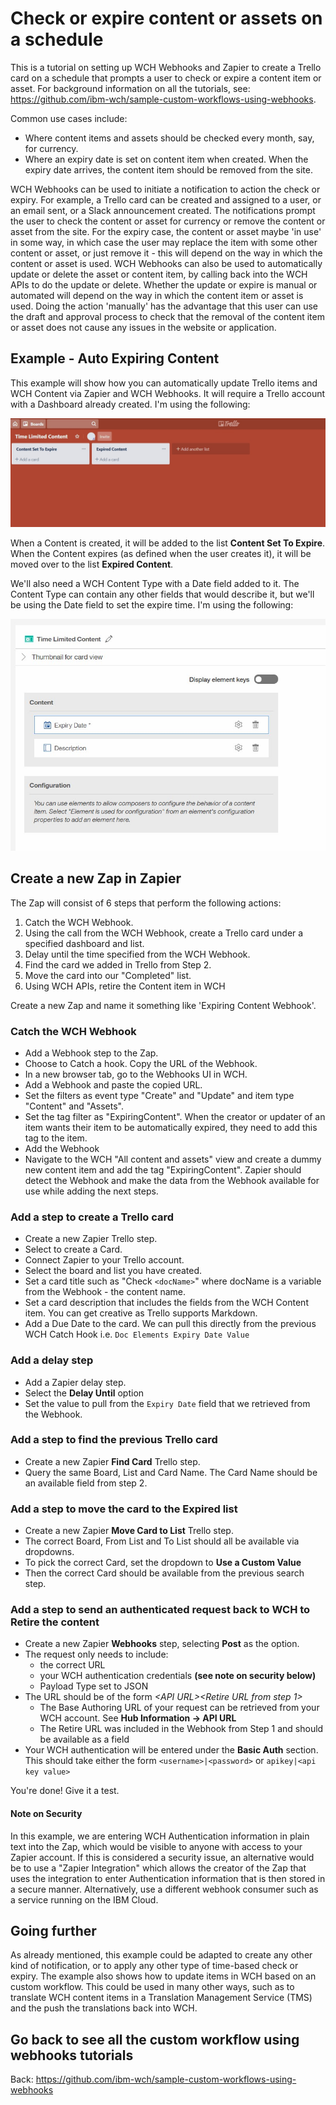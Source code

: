 # Check or expire content or assets on a schedule

This is a tutorial on setting up WCH Webhooks and Zapier to create a Trello card on a schedule that prompts a user to check or expire a content item or asset. For background information on all the tutorials, see: https://github.com/ibm-wch/sample-custom-workflows-using-webhooks.

Common use cases include:
- Where content items and assets should be checked every month, say, for currency.
- Where an expiry date is set on content item when created. When the expiry date arrives, the content item should be removed from the site.

WCH Webhooks can be used to initiate a notification to action the check or expiry. For example, a Trello card can be created and assigned to a user, or an email sent, or a Slack announcement created. The notifications prompt the user to check the content or asset for currency or remove the content or asset from the site. For the expiry case, the content or asset maybe 'in use' in some way, in which case the user may replace the item with some other content or asset, or just remove it - this will depend on the way in which the content or asset is used. WCH Webhooks can also be used to automatically update or delete the asset or content item, by calling back into the WCH APIs to do the update or delete. Whether the update or expire is manual or automated will depend on the way in which the content item or asset is used. Doing the action 'manually' has the advantage that this user can use the draft and approval process to check that the removal of the content item or asset does not cause any issues in the website or application. 

## Example - Auto Expiring Content

This example will show how you can automatically update Trello items and WCH Content via Zapier and WCH Webhooks. It will require a Trello account with a Dashboard already created. I'm using the following:

![Trello Dashboard](/images/trelloDashboard.jpg)

When a Content is created, it will be added to the list **Content Set To Expire**. When the Content expires (as defined when the user creates it), it will be moved over to the list **Expired Content**. 

We'll also need a WCH Content Type with a Date field added to it. The Content Type can contain any other fields that would describe it, but we'll be using the Date field to set the expire time. I'm using the following:

![WCH Content Type](/images/TimeLimitedContent.jpg)

## Create a new Zap in Zapier

The Zap will consist of 6 steps that perform the following actions:
1. Catch the WCH Webhook. 
1. Using the call from the WCH Webhook, create a Trello card under a specified dashboard and list.
1. Delay until the time specified from the WCH Webhook.
1. Find the card we added in Trello from Step 2.
1. Move the card into our "Completed" list.
1. Using WCH APIs, retire the Content item in WCH


Create a new Zap and name it something like 'Expiring Content Webhook'.

### Catch the WCH Webhook

- Add a Webhook step to the Zap.
- Choose to Catch a hook. Copy the URL of the Webhook.
- In a new browser tab, go to the Webhooks UI in WCH. 
- Add a Webhook and paste the copied URL.
- Set the filters as event type "Create" and "Update" and item type "Content" and "Assets".
- Set the tag filter as "ExpiringContent". When the creator or updater of an item wants their item to be automatically expired, they need to add this tag to the item. 
- Add the Webhook
- Navigate to the WCH "All content and assets" view and create a dummy new content item and add the tag "ExpiringContent". Zapier should detect the Webhook and make the data from the Webhook available for use while adding the next steps. 

### Add a step to create a Trello card

- Create a new Zapier Trello step. 
- Select to create a Card.
- Connect Zapier to your Trello account. 
- Select the board and list you have created.
- Set a card title such as "Check `<docName>`" where docName is a variable from the Webhook - the content name.
- Set a card description that includes the fields from the WCH Content item. You can get creative as Trello supports Markdown.
- Add a Due Date to the card. We can pull this directly from the previous WCH Catch Hook i.e.  `Doc Elements Expiry Date Value`

### Add a delay step

- Add a Zapier delay step.
- Select the **Delay Until** option
- Set the value to pull from the `Expiry Date` field that we retrieved from the Webhook.

### Add a step to find the previous Trello card

- Create a new Zapier **Find Card** Trello step.
- Query the same Board, List and Card Name. The Card Name should be an available field from step 2. 

### Add a step to move the card to the Expired list

- Create a new Zapier **Move Card to List** Trello step.
- The correct Board, From List and To List should all be available via dropdowns. 
- To pick the correct Card, set the dropdown to **Use a Custom Value**
- Then the correct Card should be available from the previous search step. 

### Add a step to send an authenticated request back to WCH to Retire the content

- Create a new Zapier **Webhooks** step, selecting **Post** as the option. 
- The request only needs to include:
  - the correct URL
  - your WCH authentication credentials **(see note on security below)**
  - Payload Type set to JSON
- The URL should be of the form *\<API URL\>\<Retire URL from step 1\>*
  - The Base Authoring URL of your request can be retrieved from your WCH account. See **Hub Information -> API URL**
  - The Retire URL was included in the Webhook from Step 1 and should be available as a field
- Your WCH authentication will be entered under the **Basic Auth** section. This should take either the form `<username>|<password>` or `apikey|<api key value>`

You're done! Give it a test. 

#### Note on Security

In this example, we are entering WCH Authentication information in plain text into the Zap, which would be visible to anyone with access to your Zapier account. If this is considered a security issue, an alternative would be to use a "Zapier Integration" which allows the creator of the Zap that uses the integration to enter Authentication information that is then stored in a secure manner. Alternatively, use a different webhook consumer such as a service running on the IBM Cloud.

## Going further

As already mentioned, this example could be adapted to create any other kind of notification, or to apply any other type of time-based check or expiry. The example also shows how to update items in WCH based on an custom workflow. This could be used in many other ways, such as to translate WCH content items in a Translation Management Service (TMS) and the push the translations back into WCH.

## Go back to see all the custom workflow using webhooks tutorials

Back: https://github.com/ibm-wch/sample-custom-workflows-using-webhooks
